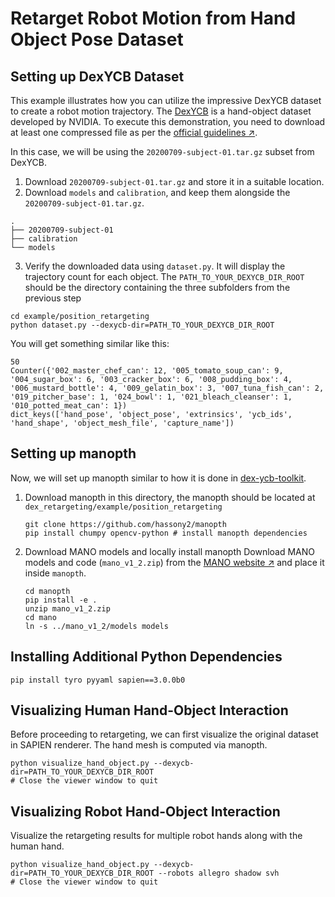 # Retarget Robot Motion from Hand Object Pose Dataset

## Setting up DexYCB Dataset

This example illustrates how you can utilize the impressive DexYCB dataset to create a robot motion trajectory.
The [DexYCB](https://dex-ycb.github.io/) is a hand-object dataset developed by NVIDIA.
To execute this demonstration, you need to download at least one compressed file as per
the [official guidelines ↗](https://dex-ycb.github.io).

In this case, we will be using the `20200709-subject-01.tar.gz` subset from DexYCB.

1. Download `20200709-subject-01.tar.gz` and store it in a suitable location.
2. Download `models` and `calibration`, and keep them alongside the `20200709-subject-01.tar.gz`.

```Log
.
├── 20200709-subject-01
├── calibration
└── models
```

3. Verify the downloaded data using `dataset.py`. It will display the trajectory count for each object.
   The `PATH_TO_YOUR_DEXYCB_DIR_ROOT` should be the directory containing the three subfolders from the previous step

```shell
cd example/position_retargeting
python dataset.py --dexycb-dir=PATH_TO_YOUR_DEXYCB_DIR_ROOT
```

You will get something similar like this:

```shell
50
Counter({'002_master_chef_can': 12, '005_tomato_soup_can': 9, '004_sugar_box': 6, '003_cracker_box': 6, '008_pudding_box': 4, '006_mustard_bottle': 4, '009_gelatin_box': 3, '007_tuna_fish_can': 2, '019_pitcher_base': 1, '024_bowl': 1, '021_bleach_cleanser': 1, '010_potted_meat_can': 1})
dict_keys(['hand_pose', 'object_pose', 'extrinsics', 'ycb_ids', 'hand_shape', 'object_mesh_file', 'capture_name'])
```

## Setting up manopth

Now, we will set up manopth similar to how it is done in [dex-ycb-toolkit](https://github.com/NVlabs/dex-ycb-toolkit).

1. Download manopth in this directory, the manopth should be located
   at `dex_retargeting/example/position_retargeting`

    ```shell
    git clone https://github.com/hassony2/manopth
    pip install chumpy opencv-python # install manopth dependencies
    ```

2. Download MANO models and locally install manopth
   Download MANO models and code (`mano_v1_2.zip`) from the [MANO website ↗](https://mano.is.tue.mpg.de) and place it
   inside `manopth`.

    ```shell
    cd manopth
    pip install -e .
    unzip mano_v1_2.zip
    cd mano
    ln -s ../mano_v1_2/models models
    ```

## Installing Additional Python Dependencies

```shell
pip install tyro pyyaml sapien==3.0.0b0
```

## Visualizing Human Hand-Object Interaction

Before proceeding to retargeting, we can first visualize the original dataset in SAPIEN renderer. The hand mesh is
computed via manopth.

```shell
python visualize_hand_object.py --dexycb-dir=PATH_TO_YOUR_DEXYCB_DIR_ROOT
# Close the viewer window to quit
```

## Visualizing Robot Hand-Object Interaction

Visualize the retargeting results for multiple robot hands along with the human hand.

```shell
python visualize_hand_object.py --dexycb-dir=PATH_TO_YOUR_DEXYCB_DIR_ROOT --robots allegro shadow svh
# Close the viewer window to quit
```
